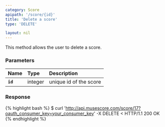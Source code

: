 ```yaml
---
category: Score
apipath: '/score/{id}'
title: 'Delete a score'
type: 'DELETE'

layout: nil
---
```


This method allows the user to delete a score.

### Parameters

Name 			 |  Type     | Description              |
:----------------|:----------|:-------------------------|
**`id`**     	 | integer   | unique id of the score 	|

### Response

{% highlight bash %}
$ curl 'http://api.musescore.com/score/17?oauth_consumer_key=your_consumer_key' -X DELETE
< HTTP/1.1 200 OK
{% endhighlight %}
